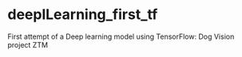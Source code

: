 # deeplLearning_first_tf
First attempt of a Deep learning model using TensorFlow: Dog Vision project ZTM
